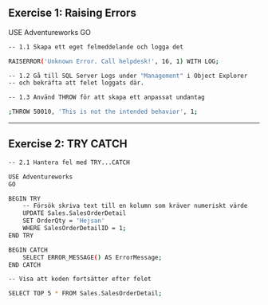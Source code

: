 ## Exercise 1: Raising Errors

USE Adventureworks
GO

```bash
-- 1.1 Skapa ett eget felmeddelande och logga det

RAISERROR('Unknown Error. Call helpdesk!', 16, 1) WITH LOG;
```

```bash
-- 1.2 Gå till SQL Server Logs under "Management" i Object Explorer
-- och bekräfta att felet loggats där.
```

```bash
-- 1.3 Använd THROW för att skapa ett anpassat undantag

;THROW 50010, 'This is not the intended behavior', 1;
```

---

## Exercise 2: TRY CATCH

```bash
-- 2.1 Hantera fel med TRY...CATCH

USE Adventureworks
GO

BEGIN TRY
    -- Försök skriva text till en kolumn som kräver numeriskt värde
    UPDATE Sales.SalesOrderDetail
    SET OrderQty = 'Hejsan'
    WHERE SalesOrderDetailID = 1;
END TRY

BEGIN CATCH
    SELECT ERROR_MESSAGE() AS ErrorMessage;
END CATCH
```

```bash
-- Visa att koden fortsätter efter felet

SELECT TOP 5 * FROM Sales.SalesOrderDetail;
```
